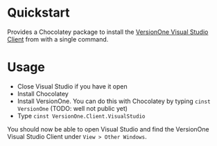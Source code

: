 # Quickstart

Provides a Chocolatey package to install the [VersionOne Visual Studio Client](http://www.github.com/versionone/VersionOne.Client.VisualStudio) from with a single command.

# Usage

* Close Visual Studio if you have it open
* Install Chocolatey
* Install VersionOne. You can do this with Chocolatey by typing `cinst VersionOne` (TODO: well not public yet)
* Type `cinst VersionOne.Client.VisualStudio`

You should now be able to open Visual Studio and find the VersionOne Visual Studio Client under `View > Other Windows`.